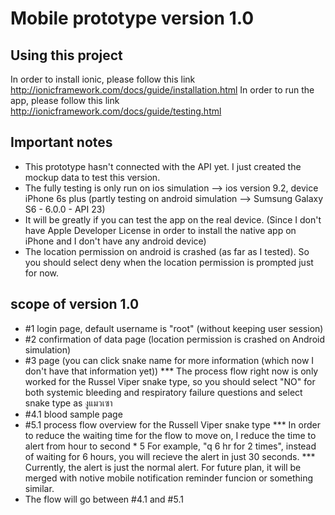 Mobile prototype version 1.0
=====================

## Using this project

In order to install ionic, please follow this link http://ionicframework.com/docs/guide/installation.html
In order to run the app, please follow this link http://ionicframework.com/docs/guide/testing.html


## Important notes
- This prototype hasn't connected with the API yet. I just created the mockup data to test this version.
- The fully testing is only run on ios simulation --> ios version 9.2, device iPhone 6s plus (partly testing on android simulation --> Sumsung Galaxy S6 - 6.0.0 - API 23)
- It will be greatly if you can test the app on the real device. (Since I don't have Apple Developer License in order to install the native app on iPhone and I don't have any android device)
- The location permission on android is crashed (as far as I tested). So you should select deny when the location permission is prompted just for now.


## scope of version 1.0 
- #1 login page, default username is "root" (without keeping user session)
- #2 confirmation of data page (location permission is crashed on Android simulation)
- #3 page (you can click snake name for more information (which now I don't have that information yet))
    *** The process flow right now is only worked for the Russel Viper snake type, so you should select "NO" for both systemic bleeding and respiratory failure questions and select snake type as งูแมวเซา
- #4.1 blood sample page
- #5.1 process flow overview for the Russell Viper snake type
    *** In order to reduce the waiting time for the flow to move on, I reduce the time to alert from hour to second * 5
        For example, "q 6 hr for 2 times", instead of waiting for 6 hours, you will recieve the alert in just 30 seconds.
    *** Currently, the alert is just the normal alert. For future plan, it will be merged with notive mobile notification reminder funcion or something similar.
- The flow will go between #4.1 and #5.1
